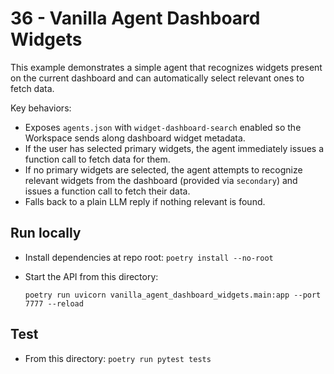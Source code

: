 # 36 - Vanilla Agent Dashboard Widgets

This example demonstrates a simple agent that recognizes widgets present on the current dashboard and can automatically select relevant ones to fetch data.

Key behaviors:

- Exposes `agents.json` with `widget-dashboard-search` enabled so the Workspace sends along dashboard widget metadata.
- If the user has selected primary widgets, the agent immediately issues a function call to fetch data for them.
- If no primary widgets are selected, the agent attempts to recognize relevant widgets from the dashboard (provided via `secondary`) and issues a function call to fetch their data.
- Falls back to a plain LLM reply if nothing relevant is found.

## Run locally

- Install dependencies at repo root: `poetry install --no-root`
- Start the API from this directory:

  `poetry run uvicorn vanilla_agent_dashboard_widgets.main:app --port 7777 --reload`

## Test

- From this directory: `poetry run pytest tests`

